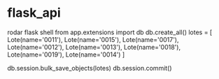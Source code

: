 # flask_api

rodar flask shell
from app.extensions import db
db.create_all()
lotes = [
Lote(name='0011'),
Lote(name='0015'),
Lote(name='0017'),
Lote(name='0012'),
Lote(name='0013'),
Lote(name='0018'),
Lote(name='0019'),
Lote(name='0014')
]

db.session.bulk_save_objects(lotes)
db.session.commit()
